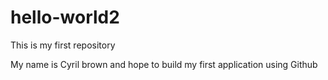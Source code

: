 # hello-world2
This is my first repository

My name is Cyril brown and hope to build my first application using Github
